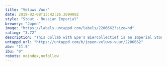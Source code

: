 ```yaml
---
title: "Veluws Vuur"
date: 2019-02-08T13:42:26.369490Z
style: "Stout - Russian Imperial"
brewery: "Jopen"
image: "https://labels.untappd.com/labels/2206662?size=hd"
rating: "3.72"
description: "This Collab with Epe's Biercollectief is an Imperial Stout that was infused with Hop Eau de Vie from fresh harvested hops from Epe. Also some white oak was added to round the taste."
untappd_url: "https://untappd.com/b/jopen-veluws-vuur/2206662"
abv: "11.5"
ibu: "0"
robots: noindex,nofollow
---
```

